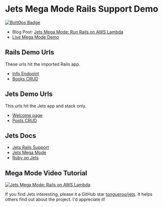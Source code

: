 # Jets Mega Mode Rails Support Demo

[![BoltOps Badge](https://img.boltops.com/boltops/badges/boltops-badge.png)](https://www.boltops.com)

* Blog Post: [Jets Mega Mode: Run Rails on AWS Lambda](https://blog.boltops.com/2018/11/03/jets-mega-mode-run-rails-on-aws-lambda)
* [Live Mega Mode Demo](https://mega.demo.rubyonjets.com/)

## Rails Demo Urls

These urls hit the imported Rails app.

* [Info Endpoint](https://mega.demo.rubyonjets.com/info)
* [Books CRUD](https://mega.demo.rubyonjets.com/books)

## Jets Demo Urls

This urls hit the Jets app and stack only.

* [Welcome page](https://mega.demo.rubyonjets.com/)
* [Posts CRUD](https://mega.demo.rubyonjets.com/posts)

## Jets Docs

* [Jets Rails Support](http://rubyonjets.com/docs/rails-support/)
* [Jets Mega Mode](http://rubyonjets.com/docs/megamode/)
* [Ruby on Jets](http://rubyonjets.com)

## Mega Mode Video Tutorial

[![Jets Mega Mode: Rails on AWS Lambda](https://img.youtube.com/vi/gDLH9ui9ITk/0.jpg)](https://www.youtube.com/watch?v=gDLH9ui9ITk)

If you find Jets interesting, please it a GitHub star <a href="https://github.com/tongueroo/jets">tongueroo/jets</a>. It helps others find out about the project.  I'd appreciate it!
